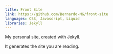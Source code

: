 ```yaml
---
title: Front Site
link: https://github.com/Bernardo-MG/front-site
languages: CSS, Javascript, Liquid
libraries: Jekyll
---
```

My personal site, created with Jekyll.

It generates the site you are reading.

